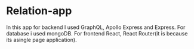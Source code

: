 # Relation-app
In this app for backend I used GraphQL, Apollo Express and Express.
For database i used mongoDB.
For frontend React, React Router(it is because its asingle page application).    
